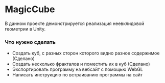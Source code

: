 # MagicCube
В данном проекте демонстрируется реализация неевклидовой геометрии в Unity.

### Что нужно сделать
- Создать куб, с разных сторон которого видно разное содержимое (Сделано)
- Создать несколько фракталов и поместить их в куб (Сделано)
- Экспортировать программу на вебсайт с помощью WebGL
- Написать инструкцию по встраиванию программы на сайт

